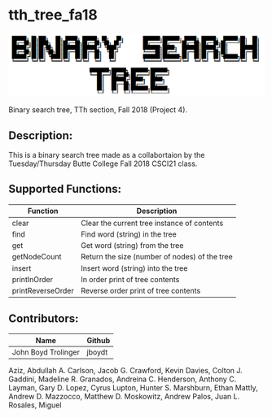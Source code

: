 # tth_tree_fa18
![](/images/bst.PNG)

Binary search tree, TTh section, Fall 2018 (Project 4).

## Description:
This is a binary search tree made as a collabortaion by the Tuesday/Thursday Butte College Fall 2018 CSCI21 class.

## Supported Functions:
Function          | Description
----------------- | -----------
clear             | Clear the current tree instance of contents
find              | Find word (string) in the tree
get               | Get word (string) from the tree
getNodeCount      | Return the size (number of nodes) of the tree
insert            | Insert word (string) into the tree
printInOrder      | In order print of tree contents
printReverseOrder | Reverse order print of tree contents


## Contributors:
Name                | Github
------------------- | -------------
John Boyd Trolinger | jboydt
Aziz, Abdullah A.
Carlson, Jacob G.
Crawford, Kevin
Davies, Colton J.
Gaddini, Madeline R.
Granados, Andreina C.
Henderson, Anthony C.
Layman, Gary D.
Lopez, Cyrus
Lupton, Hunter S.
Marshburn, Ethan
Mattly, Andrew D.
Mazzocco, Matthew D.
Moskowitz, Andrew
Palos, Juan L.
Rosales, Miguel

